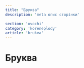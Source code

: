 ```yaml
---
title: "Бруква"
description: 'meta опис сторінки'

section: 'ovochi'
category: 'koreneplody'
article: 'brukva'
---
```


# Бруква